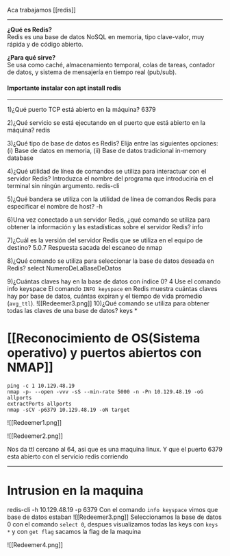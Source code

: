 Aca trabajamos [[redis]]

---


**¿Qué es Redis?**  
Redis es una base de datos NoSQL en memoria, tipo clave-valor, muy rápida y de código abierto.

**¿Para qué sirve?**  
Se usa como caché, almacenamiento temporal, colas de tareas, contador de datos, y sistema de mensajería en tiempo real (pub/sub).

#### Importante instalar con apt install redis
--------

1)¿Qué puerto TCP está abierto en la máquina? 
	6379

2)¿Qué servicio se está ejecutando en el puerto que está abierto en la máquina? 
	redis

3)¿Qué tipo de base de datos es Redis? Elija entre las siguientes opciones: (i) Base de datos en memoria, (ii) Base de datos tradicional
	in-memory database

4)¿Qué utilidad de línea de comandos se utiliza para interactuar con el servidor Redis? Introduzca el nombre del programa que introduciría en el terminal sin ningún argumento. 
	redis-cli

5)¿Qué bandera se utiliza con la utilidad de línea de comandos Redis para especificar el nombre de host? 
	-h

6)Una vez conectado a un servidor Redis, ¿qué comando se utiliza para obtener la información y las estadísticas sobre el servidor Redis? 
	info

7)¿Cuál es la versión del servidor Redis que se utiliza en el equipo de destino? 
	5.0.7
	Respuesta sacada del escaneo de nmap

8)¿Qué comando se utiliza para seleccionar la base de datos deseada en Redis? 
	select NumeroDeLaBaseDeDatos

9)¿Cuántas claves hay en la base de datos con índice 0? 
	4
	Use el comando info keyspace
	El comando `INFO keyspace` en Redis muestra cuántas claves hay por base de datos, cuántas expiran y el tiempo de vida promedio (`avg_ttl`).
	![[Redeemer3.png]]
10)¿Qué comando se utiliza para obtener todas las claves de una base de datos? 
	keys *


# [[Reconocimiento de OS(Sistema operativo) y puertos abiertos con NMAP]]

```shell
ping -c 1 10.129.48.19
nmap -p- --open -vvv -sS --min-rate 5000 -n -Pn 10.129.48.19 -oG allports
extractPorts allports
nmap -sCV -p6379 10.129.48.19 -oN target
```
![[Redeemer1.png]]

![[Redeemer2.png]]

Nos da ttl cercano al 64, asi que es una maquina linux. Y que el puerto 6379 esta abierto con el servicio redis corriendo

-----

# Intrusion en la maquina
redis-cli -h 10.129.48.19 -p 6379
Con el comando `info keyspace` vimos que base de datos estaban
	![[Redeemer3.png]]
Seleccionamos la base de datos 0 con el comando ``select 0``, despues visualizamos todas las keys con `keys *` y con `get flag` sacamos la flag de la maquina

![[Redeemer4.png]]